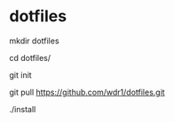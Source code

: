 # dotfiles
mkdir dotfiles

cd dotfiles/

git init

git pull https://github.com/wdr1/dotfiles.git

./install 

